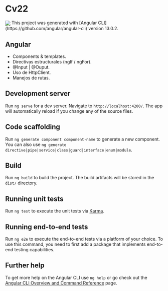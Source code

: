 # Cv22
<img align="center" src="https://github.com/albertcolomer/albertcolomer/blob/main/img/porfolio.png">
This project was generated with [Angular CLI](https://github.com/angular/angular-cli) version 13.0.2.

## Angular

- Components & templates.
- Directivas estructurales (ngIf / ngFor).
- @Input | @Ouput.
- Uso de HttpClient.
- Manejos de rutas.

## Development server

Run `ng serve` for a dev server. Navigate to `http://localhost:4200/`. The app will automatically reload if you change any of the source files.

## Code scaffolding

Run `ng generate component component-name` to generate a new component. You can also use `ng generate directive|pipe|service|class|guard|interface|enum|module`.

## Build

Run `ng build` to build the project. The build artifacts will be stored in the `dist/` directory.

## Running unit tests

Run `ng test` to execute the unit tests via [Karma](https://karma-runner.github.io).

## Running end-to-end tests

Run `ng e2e` to execute the end-to-end tests via a platform of your choice. To use this command, you need to first add a package that implements end-to-end testing capabilities.

## Further help

To get more help on the Angular CLI use `ng help` or go check out the [Angular CLI Overview and Command Reference](https://angular.io/cli) page.
